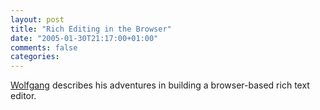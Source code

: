```yaml
---
layout: post
title: "Rich Editing in the Browser"
date: "2005-01-30T21:17:00+01:00"
comments: false
categories: 
---
```


<p><a href="http://www2.schmidetzki.net/WebGatePublisher/schmidetzki/html/default/webb-695h5z.de.0">Wolfgang</a> describes his adventures in building a browser-based rich text editor.</p>


